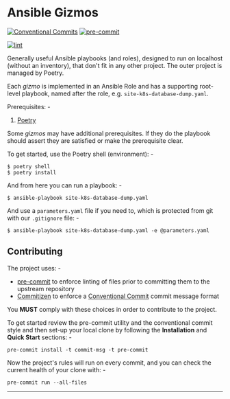 # Ansible Gizmos

[![Conventional Commits](https://img.shields.io/badge/Conventional%20Commits-1.0.0-yellow.svg)](https://conventionalcommits.org)
[![pre-commit](https://img.shields.io/badge/pre--commit-enabled-brightgreen?logo=pre-commit&logoColor=white)](https://github.com/pre-commit/pre-commit)

[![lint](https://github.com/InformaticsMatters/ansible-gizmos/actions/workflows/lint.yaml/badge.svg?branch=main)](https://github.com/InformaticsMatters/ansible-gizmos/actions/workflows/lint.yaml)

Generally useful Ansible playbooks (and roles), designed to run on localhost
(without an inventory), that don't fit in any other project. The outer project is
managed by Poetry.

Each *gizmo* is implemented in an Ansible Role and has a supporting root-level
playbook, named after the role, e.g. `site-k8s-database-dump.yaml`.

Prerequisites: -

1.  [Poetry]

Some *gizmos* may have additional prerequisites.
If they do the playbook should assert they are satisfied or make the prerequisite clear.

To get started, use the Poetry shell (environment): -

    $ poetry shell
    $ poetry install

And from here you can run a playbook: -

    $ ansible-playbook site-k8s-database-dump.yaml

And use a `parameters.yaml` file if you need to,
which is protected from git with our `.gitignore` file: -

    $ ansible-playbook site-k8s-database-dump.yaml -e @parameters.yaml

## Contributing
The project uses: -

- [pre-commit] to enforce linting of files prior to committing them to the
  upstream repository
- [Commitizen] to enforce a [Conventional Commit] commit message format

You **MUST** comply with these choices in order to  contribute to the project.

To get started review the pre-commit utility and the conventional commit style
and then set-up your local clone by following the **Installation** and
**Quick Start** sections: -

    pre-commit install -t commit-msg -t pre-commit

Now the project's rules will run on every commit, and you can check the
current health of your clone with: -

    pre-commit run --all-files

---

[commitizen]: https://commitizen-tools.github.io/commitizen/
[conventional commit]: https://www.conventionalcommits.org/en/v1.0.0/
[pre-commit]: https://pre-commit.com
[poetry]: https://python-poetry.org/

